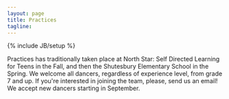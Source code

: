 ```yaml
---
layout: page
title: Practices
tagline: 
---
```

{% include JB/setup %}

Practices has traditionally taken place at North Star: Self Directed Learning for Teens in the Fall, and then the Shutesbury Elementary School in the Spring. We welcome all dancers, regardless of experience level, from grade 7 and up. If you're interested in joining the team, please, send us an email! We accept new dancers starting in September.

